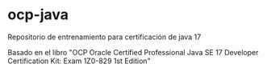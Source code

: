 # ocp-java

Repositorio de entrenamiento para certificación de java 17 

Basado en el libro "OCP Oracle Certified Professional Java SE 17 Developer Certification Kit: Exam 1Z0-829 1st Edition"
